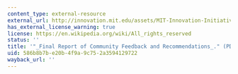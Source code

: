 ```yaml
---
content_type: external-resource
external_url: http://innovation.mit.edu/assets/MIT-Innovation-Initiative-Final-Report-Jan-2016.pdf
has_external_license_warning: true
license: https://en.wikipedia.org/wiki/All_rights_reserved
status: ''
title: '"_Final Report of Community Feedback and Recommendations_." (PDF - 6.5MB)'
uid: 586b8b7b-e20b-4f9a-9c75-2a3594129722
wayback_url: ''
---
```

